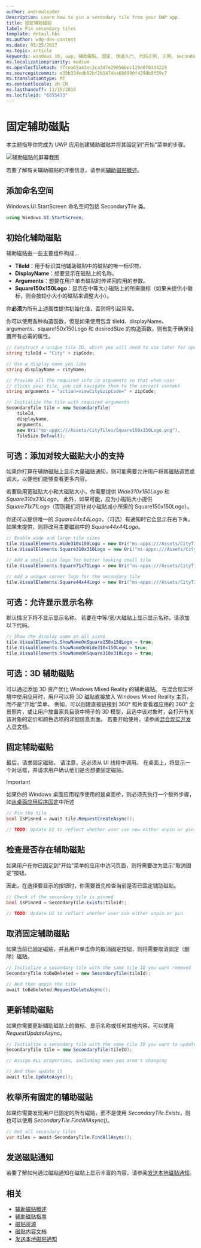 ```yaml
---
author: andrewleader
Description: Learn how to pin a secondary tile from your UWP app.
title: 固定辅助磁贴
label: Pin secondary tiles
template: detail.hbs
ms.author: wdg-dev-content
ms.date: 05/25/2017
ms.topic: article
keywords: windows 10, uwp, 辅助磁贴, 固定, 快速入门, 代码示例, 示例, secondarytile
ms.localizationpriority: medium
ms.openlocfilehash: 7fcea65a43ec3ca3d7e29056bec129e0f03d4229
ms.sourcegitcommit: e38b334edb82bf2b1474ba686990f4299b8f59c7
ms.translationtype: MT
ms.contentlocale: zh-CN
ms.lasthandoff: 11/15/2018
ms.locfileid: "6855473"
---
```

# <a name="pin-secondary-tiles"></a>固定辅助磁贴


本主题指导你完成为 UWP 应用创建辅助磁贴并将其固定到“开始”菜单的步骤。

![辅助磁贴的屏幕截图](images/secondarytiles.png)

若要了解有关辅助磁贴的详细信息，请参阅[辅助磁贴概述](secondary-tiles.md)。


## <a name="add-namespace"></a>添加命名空间

Windows.UI.StartScreen 命名空间包括 SecondaryTile 类。

```csharp
using Windows.UI.StartScreen;
```


## <a name="initialize-the-secondary-tile"></a>初始化辅助磁贴

辅助磁贴由一些主要组件构成...

* **TileId**：用于标识其他辅助磁贴中的磁贴的唯一标识符。
* **DisplayName**：想要显示在磁贴上的名称。
* **Arguments**：想要在用户单击磁贴时传递回应用的参数。
* **Square150x150Logo**：显示在中等大小磁贴上的所需徽标（如果未提供小徽标，则会按较小大小的磁贴来调整大小）。

你**必须**为所有上述属性提供初始化值，否则将引起异常。

你可以使用各种构造函数，但是如果使用包含 tileId、displayName、arguments、square150x150Logo 和 desiredSize 的构造函数，则有助于确保设置所有必需的属性。

```csharp
// Construct a unique tile ID, which you will need to use later for updating the tile
string tileId = "City" + zipCode;

// Use a display name you like
string displayName = cityName;

// Provide all the required info in arguments so that when user
// clicks your tile, you can navigate them to the correct content
string arguments = "action=viewCity&zipCode=" + zipCode;

// Initialize the tile with required arguments
SecondaryTile tile = new SecondaryTile(
    tileId,
    displayName,
    arguments,
    new Uri("ms-appx:///Assets/CityTiles/Square150x150Logo.png"),
    TileSize.Default);
```


## <a name="optional-add-support-for-larger-tile-sizes"></a>可选：添加对较大磁贴大小的支持

如果你打算在辅助磁贴上显示大量磁贴通知，则可能需要允许用户将其磁贴调宽或调大，以便他们能够查看更多内容。

若要启用宽磁贴大小和大磁贴大小，你需要提供 *Wide310x150Logo* 和 *Square310x310Logo*。 此外，如果可能，应为小磁贴大小提供 *Square71x71Logo*（否则我们将针对小磁贴减小所需的 Square150x150Logo）。

你还可以提供唯一的 *Square44x44Logo*，（可选）有通知时它会显示在右下角。 如果未提供，则将改用主要磁贴中的 *Square44x44Logo*。

```csharp
// Enable wide and large tile sizes
tile.VisualElements.Wide310x150Logo = new Uri("ms-appx:///Assets/CityTiles/Wide310x150Logo.png");
tile.VisualElements.Square310x310Logo = new Uri("ms-appx:///Assets/CityTiles/Square310x310Logo.png");

// Add a small size logo for better looking small tile
tile.VisualElements.Square71x71Logo = new Uri("ms-appx:///Assets/CityTiles/Square71x71Logo.png");

// Add a unique corner logo for the secondary tile
tile.VisualElements.Square44x44Logo = new Uri("ms-appx:///Assets/CityTiles/Square44x44Logo.png");
```


## <a name="optional-enable-showing-the-display-name"></a>可选：允许显示显示名称

默认情况下将不显示显示名称。 若要在中等/宽/大磁贴上显示显示名称，请添加以下代码。

```csharp
// Show the display name on all sizes
tile.VisualElements.ShowNameOnSquare150x150Logo = true;
tile.VisualElements.ShowNameOnWide310x150Logo = true;
tile.VisualElements.ShowNameOnSquare310x310Logo = true;
```


## <a name="optional-3d-secondary-tiles"></a>可选：3D 辅助磁贴
可以通过添加 3D 资产优化 Windows Mixed Reality 的辅助磁贴。 在混合现实环境中使用应用时，用户可以将 3D 磁贴直接放入 Windows Mixed Reality 主页，而不是“开始”菜单。 例如，可以创建直接链接到 360° 照片查看器应用的 360° 全景照片，或让用户放置家具目录中椅子的 3D 模型，且选中该对象时，会打开有关该对象的定价和颜色选项的详细信息页面。 若要开始使用，请参阅[混合现实开发人员文档](https://developer.microsoft.com/windows/mixed-reality/implementing_3d_deep_links_for_your_app_in_the_windows_mixed_reality_home)。



## <a name="pin-the-secondary-tile"></a>固定辅助磁贴

最后，请求固定磁贴。 请注意，这必须从 UI 线程中调用。 在桌面上，将显示一个对话框，并请求用户确认他们是否想要固定磁贴。

> [!IMPORTANT]
> 如果你的 Windows 桌面应用程序使用的是桌面桥，则必须先执行一个额外步骤，如[从桌面应用程序固定](secondary-tiles-desktop-pinning.md)中所述

```csharp
// Pin the tile
bool isPinned = await tile.RequestCreateAsync();

// TODO: Update UI to reflect whether user can now either unpin or pin
```


## <a name="check-if-a-secondary-tile-exists"></a>检查是否存在辅助磁贴

如果用户在你已固定到“开始”菜单的应用中访问页面，则将需要改为显示“取消固定”按钮。

因此，在选择要显示的按钮时，你需要首先检查当前是否已固定辅助磁贴。

```csharp
// Check if the secondary tile is pinned
bool isPinned = SecondaryTile.Exists(tileId);

// TODO: Update UI to reflect whether user can either unpin or pin
```


## <a name="unpinning-a-secondary-tile"></a>取消固定辅助磁贴

如果当前已固定磁贴，并且用户单击你的取消固定按钮，则将需要取消固定（删除）磁贴。

```csharp
// Initialize a secondary tile with the same tile ID you want removed
SecondaryTile toBeDeleted = new SecondaryTile(tileId);

// And then unpin the tile
await toBeDeleted.RequestDeleteAsync();
```


## <a name="updating-a-secondary-tile"></a>更新辅助磁贴

如果你需要更新辅助磁贴上的徽标、显示名称或任何其他内容，可以使用 *RequestUpdateAsync*。

```csharp
// Initialize a secondary tile with the same tile ID you want to update
SecondaryTile tile = new SecondaryTile(tileId);

// Assign ALL properties, including ones you aren't changing

// And then update it
await tile.UpdateAsync();
```


## <a name="enumerating-all-pinned-secondary-tiles"></a>枚举所有固定的辅助磁贴

如果你需要发现用户已固定的所有磁贴，而不是使用 *SecondaryTile.Exists*，则也可以使用 *SecondaryTile.FindAllAsync()*。

```csharp
// Get all secondary tiles
var tiles = await SecondaryTile.FindAllAsync();
```


## <a name="send-a-tile-notification"></a>发送磁贴通知

若要了解如何通过磁贴通知在磁贴上显示丰富的内容，请参阅[发送本地磁贴通知](sending-a-local-tile-notification.md)。


## <a name="related"></a>相关

* [辅助磁贴概述](secondary-tiles.md)
* [辅助磁贴指南](secondary-tiles-guidance.md)
* [磁贴资源](app-assets.md)
* [磁贴内容文档](create-adaptive-tiles.md)
* [发送本地磁贴通知](sending-a-local-tile-notification.md)

